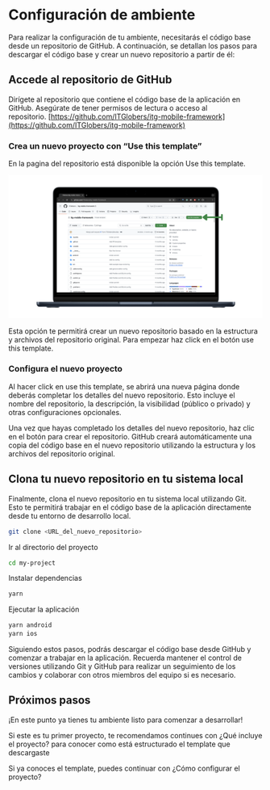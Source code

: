# Configuración de ambiente

Para realizar la configuración de tu ambiente, necesitarás el código base desde un repositorio de GitHub. A continuación, se detallan los pasos para descargar el código base y crear un nuevo repositorio a partir de él:

## Accede al repositorio de GitHub

Dirígete al repositorio que contiene el código base de la aplicación en GitHub. Asegúrate de tener permisos de lectura o acceso al repositorio. [https://github.com/ITGlobers/itg-mobile-framework](https://github.com/ITGlobers/itg-mobile-framework)

### Crea un nuevo proyecto con “Use this template”

En la pagina del repositorio está disponible la opción Use this template.

![Botón use template github](./assets/usetemplate.png)

Esta opción te permitirá crear un nuevo repositorio basado en la estructura y archivos del repositorio original. Para empezar haz click en el botón use this template.

### Configura el nuevo proyecto

Al hacer click en use this template, se abrirá una nueva página donde deberás completar los detalles del nuevo repositorio. Esto incluye el nombre del repositorio, la descripción, la visibilidad (público o privado) y otras configuraciones opcionales.

Una vez que hayas completado los detalles del nuevo repositorio, haz clic en el botón para crear el repositorio. GitHub creará automáticamente una copia del código base en el nuevo repositorio utilizando la estructura y los archivos del repositorio original.

## Clona tu nuevo repositorio en tu sistema local

Finalmente, clona el nuevo repositorio en tu sistema local utilizando Git. Esto te permitirá trabajar en el código base de la aplicación directamente desde tu entorno de desarrollo local.

```bash
git clone <URL_del_nuevo_repositorio>
```

Ir al directorio del proyecto

```bash
cd my-project
```

Instalar dependencias

```bash
yarn
```

Ejecutar la aplicación

```bash
yarn android
yarn ios
```

Siguiendo estos pasos, podrás descargar el código base desde GitHub y comenzar a trabajar en la aplicación. Recuerda mantener el control de versiones utilizando Git y GitHub para realizar un seguimiento de los cambios y colaborar con otros miembros del equipo si es necesario.

## Próximos pasos

¡En este punto ya tienes tu ambiente listo para comenzar a desarrollar!

Si este es tu primer proyecto, te recomendamos continues con ¿Qué incluye el proyecto? para conocer como está estructurado el template que descargaste

Si ya conoces el template, puedes continuar con ¿Cómo configurar el proyecto?
